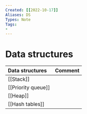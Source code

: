 ```yaml
---
Created: [[2022-10-17]]
Aliases: DS
Types: Note
Tags: 
- 
---
```

# Data structures

| Data structures         | Comment |
|:----------------------- |:------- |
| [[Stack]]               |         |
| [[Priority queue]]      |         |
| [[Heap]]                |         |
| [[Hash tables]]         |         |
